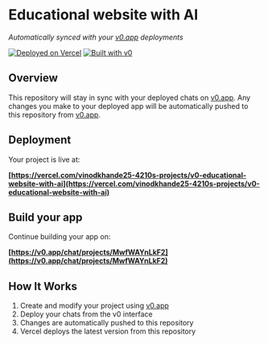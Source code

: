# Educational website with AI

*Automatically synced with your [v0.app](https://v0.app) deployments*

[![Deployed on Vercel](https://img.shields.io/badge/Deployed%20on-Vercel-black?style=for-the-badge&logo=vercel)](https://vercel.com/vinodkhande25-4210s-projects/v0-educational-website-with-ai)
[![Built with v0](https://img.shields.io/badge/Built%20with-v0.app-black?style=for-the-badge)](https://v0.app/chat/projects/MwfWAYnLkF2)

## Overview

This repository will stay in sync with your deployed chats on [v0.app](https://v0.app).
Any changes you make to your deployed app will be automatically pushed to this repository from [v0.app](https://v0.app).

## Deployment

Your project is live at:

**[https://vercel.com/vinodkhande25-4210s-projects/v0-educational-website-with-ai](https://vercel.com/vinodkhande25-4210s-projects/v0-educational-website-with-ai)**

## Build your app

Continue building your app on:

**[https://v0.app/chat/projects/MwfWAYnLkF2](https://v0.app/chat/projects/MwfWAYnLkF2)**

## How It Works

1. Create and modify your project using [v0.app](https://v0.app)
2. Deploy your chats from the v0 interface
3. Changes are automatically pushed to this repository
4. Vercel deploys the latest version from this repository